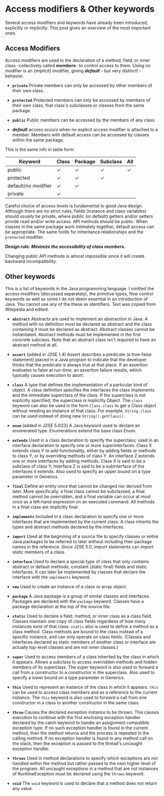 # Access modifiers & Other keywords

Several access modifiers and keywords have already been introduced, explicitly or implicitly. This post gives an overview of the most important ones.

## Access Modifiers

Access modifiers are used in the declaration of a method, field, or inner class -collectively called **_members_**- to control access to them.
Using no modifier is an (implicit) modifier, giving **_default_** - but very distinct! - behavior.

- **`private`**
    Private members can only be accessed by other members of their own class.

- **`protected`**
    Protected members can only be accessed by members of their own class, that class's subclasses or classes from the same package.

- **`public`**
    Public members can be accessed by the members of any class.

- **_default_** access occurs when no explicit access modifier is attached to a member. Members with default access can be accessed by classes within the same package.

This is the same info in table form:

| Keyword             | Class | Package | Subclass | All |
|---------------------|-------|---------|----------|-----|
| public              | &#x2713;     | &#x2713;       | &#x2713;        | &#x2713;   |
| protected           | &#x2713;     | &#x2713;       | &#x2713;        |    |
| default/no modifier | &#x2713;     | &#x2713;       |         |    |
| private             | &#x2713;     |        |         |    |

Careful choice of access levels is fundamental to good Java design. Although there are no strict rules, fields (instance and class variables) should usually be private, where public (or default) getters and/or setters privide read and/or write access. API methods should be public. When classes in the same package work intimately together, default access can be appropriate. The same holds for inheritance relationships and the `protected` modifier. 

**_Design rule: Minimize the accessibility of class members._**

Changing public API methods is almost impossible since it will create backward incompatibility.


## Other keywords

This is a list of keywords in the Java programming language. I omitted the access modifiers (discussed separately), the primitive types, flow control keywords as well as some I do not deem essential in an introduction of Java. You cannot use any of the these as identifiers. Text was copied from Wikipedia and edited. 

- **`abstract`**
    Abstracts are used to implement an abstraction in Java. A method with no definition must be declared as abstract and the class containing it must be declared as abstract. Abstract classes cannot be instantiated. Abstract methods must be implemented in the first concrete subclass. Note that an abstract class isn't required to have an abstract method at all.

- **`assert`** (added in J2SE 1.4)
    Assert describes a predicate (a true–false statement) placed in a Java program to indicate that the developer thinks that the predicate is always true at that place. If an assertion evaluates to false at run-time, an assertion failure results, which typically causes execution to abort. 

- **`class`**
    A type that defines the implementation of a particular kind of object. A class definition specifies the interfaces the class implements and the immediate superclass of the class. If the superclass is not explicitly specified, the superclass is implicitly Object. The `class` keyword can also be used in the form `Class.class` to get a Class object without needing an instance of that class. For example, `String.class` can be used instead of doing new `String().getClass()`.

- **`enum`** (added in J2SE 5.0)[3]
    A Java keyword used to declare an enumerated type. Enumerations extend the base class Enum.

- **`extends`**
    Used in a class declaration to specify the superclass; used in an interface declaration to specify one or more superinterfaces. Class X extends class Y to add functionality, either by adding fields or methods to class Y, or by overriding methods of class Y. An interface Z extends one or more interfaces by adding methods. Class X is said to be a subclass of class Y; Interface Z is said to be a subinterface of the interfaces it extends.
    Also used to specify an upper bound on a type parameter in Generics.

- **`final`**
    Define an entity once that cannot be changed nor derived from later. More specifically: a final class cannot be subclassed, a final method cannot be overridden, and a final variable can occur at most once as a left-hand expression on an executed command. All methods in a final class are implicitly final.

- **`implements`**
    Included in a class declaration to specify one or more interfaces that are implemented by the current class. A class inherits the types and abstract methods declared by the interfaces.

- **`import`**
    Used at the beginning of a source file to specify classes or entire Java packages to be referred to later without including their package names in the reference. Since J2SE 5.0, import statements can import static members of a class.

- **`interface`**
    Used to declare a special type of class that only contains abstract or default methods, constant (static final) fields and static interfaces. It can later be implemented by classes that declare the interface with the `implements` keyword. 

- **`new`**
    Used to create an instance of a class or array object.

- **`package`**
    A Java package is a group of similar classes and interfaces. Packages are declared with the `package` keyword. Classes have a package declaration at the top of the source file.

- **`static`**
    Used to declare a field, method, or inner class as a class field. Classes maintain one copy of class fields regardless of how many instances exist of that class. `static` also is used to define a method as a class method. Class methods are bound to the class instead of a specific instance, and can only operate on class fields. (Classes and interfaces declared as static members of another class or interface are actually top-level classes and are not inner classes.)

- **`super`**
    Used to access members of a class inherited by the class in which it appears. Allows a subclass to access overridden methods and hidden members of its superclass. The super keyword is also used to forward a call from a constructor to a constructor in the superclass.
    Also used to specify a lower bound on a type parameter in Generics.

- **`this`**
    Used to represent an instance of the class in which it appears. `this` can be used to access class members and as a reference to the current instance. The `this` keyword is also used to forward a call from one constructor in a class to another constructor in the same class.

- **`throw`**
    Causes the declared exception instance to be thrown. This causes execution to continue with the first enclosing exception handler declared by the catch keyword to handle an assignment compatible exception type. If no such exception handler is found in the current method, then the method returns and the process is repeated in the calling method. If no exception handler is found in any method call on the stack, then the exception is passed to the thread's uncaught exception handler.

- **`throws`**
    Used in method declarations to specify which exceptions are not handled within the method but rather passed to the next higher level of the program. All uncaught exceptions in a method that are not instances of RuntimeException must be declared using the `throws` keyword.

- **`void`**
    The `void` keyword is used to declare that a method does not return any value.

